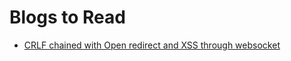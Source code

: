 # Blogs to Read

- [ CRLF chained with Open redirect and XSS through websocket ](https://www.gremwell.com/firefox-xss-302)
